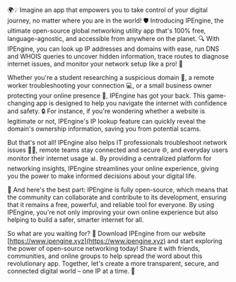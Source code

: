 🌍💡 Imagine an app that empowers you to take control of your digital journey, no matter where you are in the world! 🛡️ Introducing IPEngine, the ultimate open-source global networking utility app that's 100% free, language-agnostic, and accessible from anywhere on the planet. 🔍 With IPEngine, you can look up IP addresses and domains with ease, run DNS and WHOIS queries to uncover hidden information, trace routes to diagnose internet issues, and monitor your network setup like a pro! 📡

Whether you're a student researching a suspicious domain 🤔, a remote worker troubleshooting your connection 💻, or a small business owner protecting your online presence 👥, IPEngine has got your back. This game-changing app is designed to help you navigate the internet with confidence and safety. 🔒 For instance, if you're wondering whether a website is legitimate or not, IPEngine's IP lookup feature can quickly reveal the domain's ownership information, saving you from potential scams.

But that's not all! IPEngine also helps IT professionals troubleshoot network issues 👨‍💻, remote teams stay connected and secure 🌐, and everyday users monitor their internet usage 📊. By providing a centralized platform for networking insights, IPEngine streamlines your online experience, giving you the power to make informed decisions about your digital life.

🚀 And here's the best part: IPEngine is fully open-source, which means that the community can collaborate and contribute to its development, ensuring that it remains a free, powerful, and reliable tool for everyone. By using IPEngine, you're not only improving your own online experience but also helping to build a safer, smarter internet for all.

So what are you waiting for? 🎉 Download IPEngine from our website [https://www.ipengine.xyz](https://www.ipengine.xyz) and start exploring the power of open-source networking today! Share it with friends, communities, and online groups to help spread the word about this revolutionary app. Together, let's create a more transparent, secure, and connected digital world – one IP at a time. 🌟